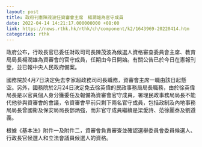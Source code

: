 ```yaml
---
layout: post
title: 政府刊憲陳茂波任資審會主席　楊潤雄為官守成員
date: 2022-04-14 14:21:17.000000000 +08:00
link: https://news.rthk.hk/rthk/ch/component/k2/1643969-20220414.htm
categories: rthk
---
```


政府公布，行政長官已委任財政司司長陳茂波為候選人資格審查委員會主席、教育局局長楊潤雄為資審會的官守成員，任期由今日開始。有關公告已於今日在憲報刊登，並已報中央人民政府備案。

國務院於4月7日決定免去李家超政務司司長職務，資審會主席一職由該日起懸空。另外，國務院於2月24日決定免去徐英偉的民政事務局局長職務，由於徐英偉局長是以官員個人身分獲委任及報備為資審會官守成員，署理民政事務局局長不能代他參與資審會的會議，令資審會早前只剩下兩名官守成員，包括政制及內地事務局局長曾國衞及保安局局長鄧炳強，而非官守成員繼續是梁愛詩、范徐麗泰及劉遵義。
 
根據《基本法》附件一及附件二，資審會負責審查並確認選舉委員會委員候選人、行政長官候選人和立法會議員候選人的資格。
